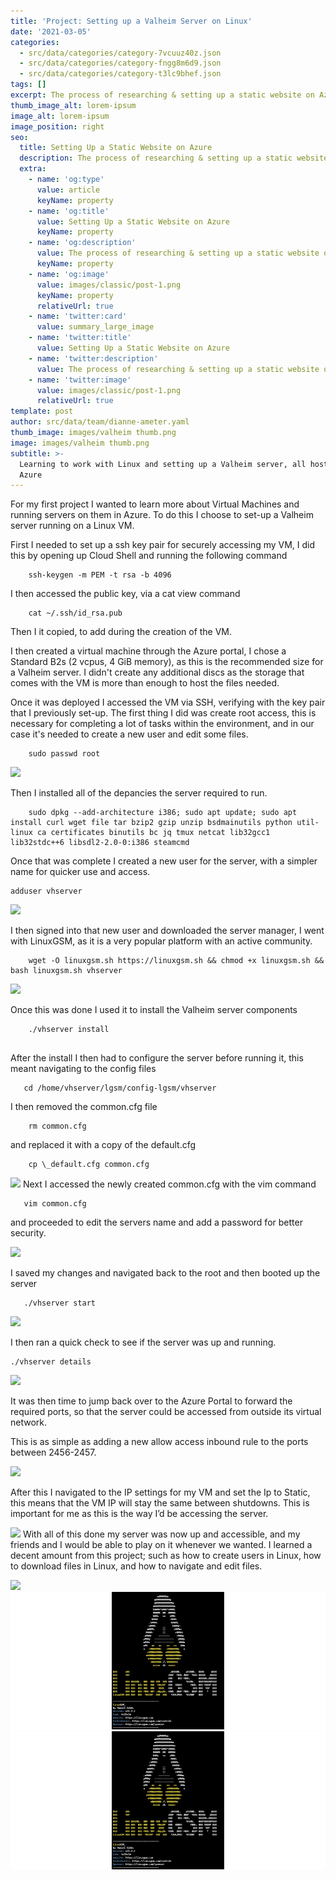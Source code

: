 ```yaml
---
title: 'Project: Setting up a Valheim Server on Linux'
date: '2021-03-05'
categories:
  - src/data/categories/category-7vcuuz40z.json
  - src/data/categories/category-fngg8m6d9.json
  - src/data/categories/category-t3lc9bhef.json
tags: []
excerpt: The process of researching & setting up a static website on Azure
thumb_image_alt: lorem-ipsum
image_alt: lorem-ipsum
image_position: right
seo:
  title: Setting Up a Static Website on Azure
  description: The process of researching & setting up a static website on Azure
  extra:
    - name: 'og:type'
      value: article
      keyName: property
    - name: 'og:title'
      value: Setting Up a Static Website on Azure
      keyName: property
    - name: 'og:description'
      value: The process of researching & setting up a static website on Azure
      keyName: property
    - name: 'og:image'
      value: images/classic/post-1.png
      keyName: property
      relativeUrl: true
    - name: 'twitter:card'
      value: summary_large_image
    - name: 'twitter:title'
      value: Setting Up a Static Website on Azure
    - name: 'twitter:description'
      value: The process of researching & setting up a static website on Azure
    - name: 'twitter:image'
      value: images/classic/post-1.png
      relativeUrl: true
template: post
author: src/data/team/dianne-ameter.yaml
thumb_image: images/valheim thumb.png
image: images/valheim thumb.png
subtitle: >-
  Learning to work with Linux and setting up a Valheim server, all hosted on
  Azure 
---
```

For my first project I wanted to learn more about Virtual Machines and running servers on them in Azure. To do this I choose to set-up a Valheim server running on a Linux VM.

First I needed to set up a ssh key pair for securely accessing my VM, I did this by opening up Cloud Shell and running the following command

```
    ssh-keygen -m PEM -t rsa -b 4096

```

I then accessed the public key, via a cat view command

```
    cat ~/.ssh/id_rsa.pub

```

Then I it copied, to add during the creation of the VM.

I then created a virtual machine through the Azure portal, I chose a Standard B2s (2 vcpus, 4 GiB memory), as this is the recommended size for a Valheim server. I didn't create any additional discs as the storage that comes with the VM is more than enough to host the files needed.

Once it was deployed I accessed the VM via SSH, verifying with the key pair that I previously set-up. The first thing I did was create root access, this is necessary for completing a lot of tasks within the environment, and in our case it's needed to create a new user and edit some files.

        sudo passwd root

![](/images/Root%20access.png)

Then I installed all of the depancies the server required to run.

```
    sudo dpkg --add-architecture i386; sudo apt update; sudo apt install curl wget file tar bzip2 gzip unzip bsdmainutils python util-linux ca certificates binutils bc jq tmux netcat lib32gcc1 lib32stdc++6 libsdl2-2.0-0:i386 steamcmd

```

Once that was complete I created a new user for the server, with a simpler name for quicker use and access.

    adduser vhserver

![](/images/new%20user.png)

I then signed into that new user and downloaded the server manager, I went with LinuxGSM, as it is a very popular platform with an active community.

        wget -O linuxgsm.sh https://linuxgsm.sh && chmod +x linuxgsm.sh && bash linuxgsm.sh vhserver

![](/images/installed%20linuxgsm.png)

Once this was done I used it to install the Valheim server components

```
    ./vhserver install


```

After the install I then had to configure the server before running it, this meant navigating to the config files

```
   cd /home/vhserver/lgsm/config-lgsm/vhserver

```

I then removed the common.cfg file

```
    rm common.cfg

```

and replaced it with a copy of the default.cfg

```
    cp \_default.cfg common.cfg

```

![](/images/edit%20config%201.png)
Next I accessed the newly created common.cfg with the vim command

```
   vim common.cfg

```

and proceeded to edit the servers name and add a password for better security.

![](/images/edit%20config%202.png)

I saved my changes and navigated back to the root and then booted up the server

       ./vhserver start

![](/images/VH%20server%20start.png)

I then ran a quick check to see if the server was up and running.

    ./vhserver details

![](/images/VH%20server%20stats.png)

It was then time to jump back over to the Azure Portal to forward the required ports, so that the server could be accessed from outside its virtual network.

This is as simple as adding a new allow access inbound rule to the ports between 2456-2457.

![](/images/security%20rule%202.png)

After this I navigated to the IP settings for my VM and set the Ip to Static, this means that the VM IP will stay the same between shutdowns. This is important for me as this is the way I’d be accessing the server.

![](/images/IP%20static.png)
With all of this done my server was now up and accessible, and my friends and I would be able to play on it whenever we wanted. I learned a decent amount from this project; such as how to create users in Linux, how to download files in Linux, and how to navigate and edit files.

![](/images/Valheim%20End.jpg)![](https://raw.githubusercontent.com/ConorMcCulloch/purple-rosemary-fdc6a/master/static/images/installed%20linuxgsm%202.png)![](https://raw.githubusercontent.com/ConorMcCulloch/purple-rosemary-fdc6a/master/static/images/installed%20linuxgsm%202.png)
